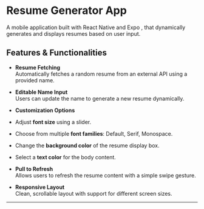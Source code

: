 # Resume Generator App

A mobile application built with React Native and Expo , that dynamically generates and displays resumes based on user input.

##  Features & Functionalities

-  **Resume Fetching**  
  Automatically fetches a random resume from an external API using a provided name.

-  **Editable Name Input**  
  Users can update the name to generate a new resume dynamically.

-  **Customization Options**
  - Adjust **font size** using a slider.
  - Choose from multiple **font families**: Default, Serif, Monospace.
  - Change the **background color** of the resume display box.
  - Select a **text color** for the body content.

-  **Pull to Refresh**  
  Allows users to refresh the resume content with a simple swipe gesture.

-  **Responsive Layout**  
  Clean, scrollable layout with support for different screen sizes.

---
